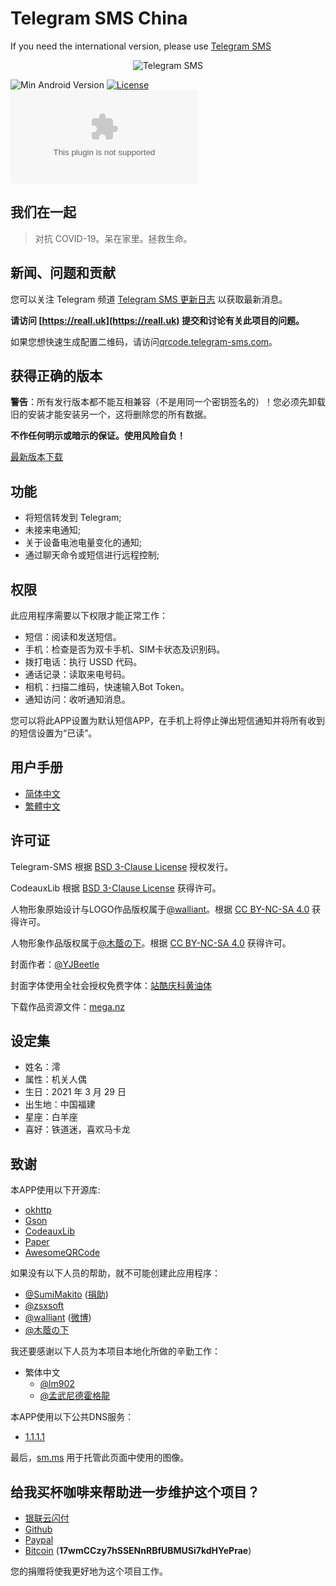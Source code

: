 # Telegram SMS China

If you need the international version, please use [Telegram SMS](https://github.com/telegram-sms/telegram-sms)

<p align="center">
<img src="https://vip1.static.reallct.com/2021/06/17/Dj1O9RMGAmEcsL4.png" alt="Telegram SMS">
</p>

![Min Android Version](https://img.shields.io/badge/Min%20Android%20Version-5.1-orange.svg?style=flat-square)
[![License](https://img.shields.io/badge/License-BSD%203--Clause-blue.svg?style=flat-square)](https://github.com/telegram-sms/telegram-sms/blob/master/LICENSE)
[![GitHub Releases](https://img.shields.io/github/downloads/telegram-sms/telegram-sms-china/latest/app-release.apk?style=flat-square)](https://github.com/telegram-sms/telegram-sms-china/releases/latest)

## 我们在一起

> 对抗 COVID-19。呆在家里。拯救生命。

## 新闻、问题和贡献

您可以关注 Telegram 频道 [Telegram SMS 更新日志](https://t.me/tg_sms_changelog) 以获取最新消息。

**请访问 [https://reall.uk](https://reall.uk) 提交和讨论有关此项目的问题。**

如果您想快速生成配置二维码，请访问[qrcode.telegram-sms.com](https://qrcode.telegram-sms.com)。

## 获得正确的版本

**警告**：所有发行版本都不能互相兼容（不是用同一个密钥签名的）！您必须先卸载旧的安装才能安装另一个，这将删除您的所有数据。

**不作任何明示或暗示的保证。使用风险自负！**

[最新版本下载](https://github.com/telegram-sms/telegram-sms-china/releases/latest)


## 功能

- 将短信转发到 Telegram;
- 未接来电通知;
- 关于设备电池电量变化的通知;
- 通过聊天命令或短信进行远程控制;

## 权限

此应用程序需要以下权限才能正常工作：

- 短信：阅读和发送短信。
- 手机：检查是否为双卡手机、SIM卡状态及识别码。
- 拨打电话：执行 USSD 代码。
- 通话记录：读取来电号码。
- 相机：扫描二维码，快速输入Bot Token。
- 通知访问：收听通知消息。

您可以将此APP设置为默认短信APP，在手机上将停止弹出短信通知并将所有收到的短信设置为“已读”。

## 用户手册

- [简体中文](https://get.telegram-sms.com/wiki/用户手册)
- [繁體中文](https://get.telegram-sms.com/wiki/用戶手冊)

## 许可证

Telegram-SMS 根据 [BSD 3-Clause License](https://get.telegram-sms.com/license) 授权发行。

CodeauxLib 根据 [BSD 3-Clause License](https://github.com/telegram-sms/telegram-sms/blob/master/codeauxlib-license/LICENSE) 获得许可。

人物形象原始设计与LOGO作品版权属于[@walliant](https://www.pixiv.net/member.php?id=5600144)。根据 [CC BY-NC-SA 4.0](https://creativecommons.org/licenses/by-nc-sa/4.0/) 获得许可。

人物形象作品版权属于[@木蔭の下](https://www.pixiv.net/users/6212984)。根据 [CC BY-NC-SA 4.0](https://creativecommons.org/licenses/by-nc-sa/4.0/) 获得许可。

封面作者：[@YJBeetle](https://github.com/yjbeetle)

封面字体使用全社会授权免费字体：[站酷庆科黄油体](https://www.zcool.com.cn/work/ZMTg5MDEyMDQ=.html)

下载作品资源文件：[mega.nz](https://mega.nz/#F!TmwQSYjD!XN-uVfciajwy3okjIdpCAQ)

## 设定集

- 姓名：澪
- 属性：机关人偶
- 生日：2021 年 3 月 29 日
- 出生地：中国福建
- 星座：白羊座
- 喜好：铁道迷，喜欢马卡龙

## 致谢

本APP使用以下开源库:

- [okhttp](https://github.com/square/okhttp)
- [Gson](https://github.com/google/gson)
- [CodeauxLib](https://github.com/telegram-sms/CodeauxLibPortable)
- [Paper](https://github.com/pilgr/Paper)
- [AwesomeQRCode](https://github.com/SumiMakito/AwesomeQRCode)


如果没有以下人员的帮助，就不可能创建此应用程序：

- [@SumiMakito](https://github.com/SumiMakito) ([捐助](https://paypal.me/makito))
- [@zsxsoft](https://github.com/zsxsoft)
- [@walliant](https://www.pixiv.net/member.php?id=5600144) ([微博](https://www.weibo.com/p/1005053186671274))
- [@木蔭の下](https://www.pixiv.net/users/6212984)

我还要感谢以下人员为本项目本地化所做的辛勤工作：

- 繁体中文
  - [@lm902](https://github.com/lm902)
  - [@孟武尼德霍格龍](https://github.com/tony8077616)

本APP使用以下公共DNS服务：

- [1.1.1.1](https://1.1.1.1/)

最后，[sm.ms](https://sm.ms) 用于托管此页面中使用的图像。

## 给我买杯咖啡来帮助进一步维护这个项目？

- [银联云闪付](https://get.telegram-sms.com/donate/unionpay)
- [Github](https://get.telegram-sms.com/donate/github)
- [Paypal](https://get.telegram-sms.com/donate/paypal)
- [Bitcoin](bitcoin:17wmCCzy7hSSENnRBfUBMUSi7kdHYePrae) (**17wmCCzy7hSSENnRBfUBMUSi7kdHYePrae**)

您的捐赠将使我更好地为这个项目工作。
